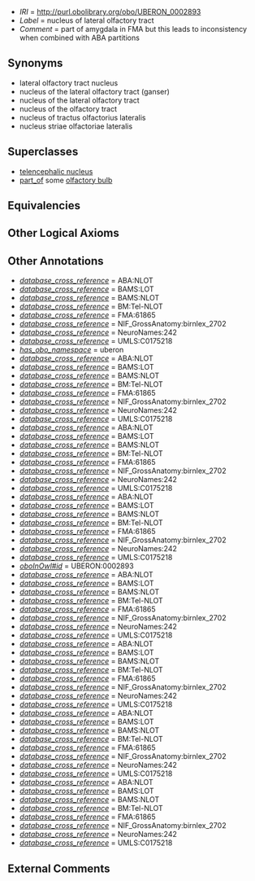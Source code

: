  * *IRI* = http://purl.obolibrary.org/obo/UBERON_0002893
 * *Label* = nucleus of lateral olfactory tract
 * *Comment* = part of amygdala in FMA but this leads to inconsistency when combined with ABA partitions

## Synonyms

 * lateral olfactory tract nucleus
 * nucleus of the lateral olfactory tract (ganser)
 * nucleus of the lateral olfactory tract
 * nucleus of the olfactory tract
 * nucleus of tractus olfactorius lateralis
 * nucleus striae olfactoriae lateralis

## Superclasses

 * [telencephalic nucleus](../../UBERON/63/UBERON_0009663.md)
 * [part_of](../../BFO/50/BFO_0000050.md) some [olfactory bulb](../../UBERON/64/UBERON_0002264.md)

## Equivalencies


## Other Logical Axioms


## Other Annotations

 * *[database_cross_reference](../../ef/oboInOwl#hasDbXref.md)* = ABA:NLOT
 * *[database_cross_reference](../../ef/oboInOwl#hasDbXref.md)* = BAMS:LOT
 * *[database_cross_reference](../../ef/oboInOwl#hasDbXref.md)* = BAMS:NLOT
 * *[database_cross_reference](../../ef/oboInOwl#hasDbXref.md)* = BM:Tel-NLOT
 * *[database_cross_reference](../../ef/oboInOwl#hasDbXref.md)* = FMA:61865
 * *[database_cross_reference](../../ef/oboInOwl#hasDbXref.md)* = NIF_GrossAnatomy:birnlex_2702
 * *[database_cross_reference](../../ef/oboInOwl#hasDbXref.md)* = NeuroNames:242
 * *[database_cross_reference](../../ef/oboInOwl#hasDbXref.md)* = UMLS:C0175218
 * *[has_obo_namespace](../../ce/oboInOwl#hasOBONamespace.md)* = uberon
 * *[database_cross_reference](../../ef/oboInOwl#hasDbXref.md)* = ABA:NLOT
 * *[database_cross_reference](../../ef/oboInOwl#hasDbXref.md)* = BAMS:LOT
 * *[database_cross_reference](../../ef/oboInOwl#hasDbXref.md)* = BAMS:NLOT
 * *[database_cross_reference](../../ef/oboInOwl#hasDbXref.md)* = BM:Tel-NLOT
 * *[database_cross_reference](../../ef/oboInOwl#hasDbXref.md)* = FMA:61865
 * *[database_cross_reference](../../ef/oboInOwl#hasDbXref.md)* = NIF_GrossAnatomy:birnlex_2702
 * *[database_cross_reference](../../ef/oboInOwl#hasDbXref.md)* = NeuroNames:242
 * *[database_cross_reference](../../ef/oboInOwl#hasDbXref.md)* = UMLS:C0175218
 * *[database_cross_reference](../../ef/oboInOwl#hasDbXref.md)* = ABA:NLOT
 * *[database_cross_reference](../../ef/oboInOwl#hasDbXref.md)* = BAMS:LOT
 * *[database_cross_reference](../../ef/oboInOwl#hasDbXref.md)* = BAMS:NLOT
 * *[database_cross_reference](../../ef/oboInOwl#hasDbXref.md)* = BM:Tel-NLOT
 * *[database_cross_reference](../../ef/oboInOwl#hasDbXref.md)* = FMA:61865
 * *[database_cross_reference](../../ef/oboInOwl#hasDbXref.md)* = NIF_GrossAnatomy:birnlex_2702
 * *[database_cross_reference](../../ef/oboInOwl#hasDbXref.md)* = NeuroNames:242
 * *[database_cross_reference](../../ef/oboInOwl#hasDbXref.md)* = UMLS:C0175218
 * *[database_cross_reference](../../ef/oboInOwl#hasDbXref.md)* = ABA:NLOT
 * *[database_cross_reference](../../ef/oboInOwl#hasDbXref.md)* = BAMS:LOT
 * *[database_cross_reference](../../ef/oboInOwl#hasDbXref.md)* = BAMS:NLOT
 * *[database_cross_reference](../../ef/oboInOwl#hasDbXref.md)* = BM:Tel-NLOT
 * *[database_cross_reference](../../ef/oboInOwl#hasDbXref.md)* = FMA:61865
 * *[database_cross_reference](../../ef/oboInOwl#hasDbXref.md)* = NIF_GrossAnatomy:birnlex_2702
 * *[database_cross_reference](../../ef/oboInOwl#hasDbXref.md)* = NeuroNames:242
 * *[database_cross_reference](../../ef/oboInOwl#hasDbXref.md)* = UMLS:C0175218
 * *[oboInOwl#id](../../id/oboInOwl#id.md)* = UBERON:0002893
 * *[database_cross_reference](../../ef/oboInOwl#hasDbXref.md)* = ABA:NLOT
 * *[database_cross_reference](../../ef/oboInOwl#hasDbXref.md)* = BAMS:LOT
 * *[database_cross_reference](../../ef/oboInOwl#hasDbXref.md)* = BAMS:NLOT
 * *[database_cross_reference](../../ef/oboInOwl#hasDbXref.md)* = BM:Tel-NLOT
 * *[database_cross_reference](../../ef/oboInOwl#hasDbXref.md)* = FMA:61865
 * *[database_cross_reference](../../ef/oboInOwl#hasDbXref.md)* = NIF_GrossAnatomy:birnlex_2702
 * *[database_cross_reference](../../ef/oboInOwl#hasDbXref.md)* = NeuroNames:242
 * *[database_cross_reference](../../ef/oboInOwl#hasDbXref.md)* = UMLS:C0175218
 * *[database_cross_reference](../../ef/oboInOwl#hasDbXref.md)* = ABA:NLOT
 * *[database_cross_reference](../../ef/oboInOwl#hasDbXref.md)* = BAMS:LOT
 * *[database_cross_reference](../../ef/oboInOwl#hasDbXref.md)* = BAMS:NLOT
 * *[database_cross_reference](../../ef/oboInOwl#hasDbXref.md)* = BM:Tel-NLOT
 * *[database_cross_reference](../../ef/oboInOwl#hasDbXref.md)* = FMA:61865
 * *[database_cross_reference](../../ef/oboInOwl#hasDbXref.md)* = NIF_GrossAnatomy:birnlex_2702
 * *[database_cross_reference](../../ef/oboInOwl#hasDbXref.md)* = NeuroNames:242
 * *[database_cross_reference](../../ef/oboInOwl#hasDbXref.md)* = UMLS:C0175218
 * *[database_cross_reference](../../ef/oboInOwl#hasDbXref.md)* = ABA:NLOT
 * *[database_cross_reference](../../ef/oboInOwl#hasDbXref.md)* = BAMS:LOT
 * *[database_cross_reference](../../ef/oboInOwl#hasDbXref.md)* = BAMS:NLOT
 * *[database_cross_reference](../../ef/oboInOwl#hasDbXref.md)* = BM:Tel-NLOT
 * *[database_cross_reference](../../ef/oboInOwl#hasDbXref.md)* = FMA:61865
 * *[database_cross_reference](../../ef/oboInOwl#hasDbXref.md)* = NIF_GrossAnatomy:birnlex_2702
 * *[database_cross_reference](../../ef/oboInOwl#hasDbXref.md)* = NeuroNames:242
 * *[database_cross_reference](../../ef/oboInOwl#hasDbXref.md)* = UMLS:C0175218
 * *[database_cross_reference](../../ef/oboInOwl#hasDbXref.md)* = ABA:NLOT
 * *[database_cross_reference](../../ef/oboInOwl#hasDbXref.md)* = BAMS:LOT
 * *[database_cross_reference](../../ef/oboInOwl#hasDbXref.md)* = BAMS:NLOT
 * *[database_cross_reference](../../ef/oboInOwl#hasDbXref.md)* = BM:Tel-NLOT
 * *[database_cross_reference](../../ef/oboInOwl#hasDbXref.md)* = FMA:61865
 * *[database_cross_reference](../../ef/oboInOwl#hasDbXref.md)* = NIF_GrossAnatomy:birnlex_2702
 * *[database_cross_reference](../../ef/oboInOwl#hasDbXref.md)* = NeuroNames:242
 * *[database_cross_reference](../../ef/oboInOwl#hasDbXref.md)* = UMLS:C0175218

## External Comments

